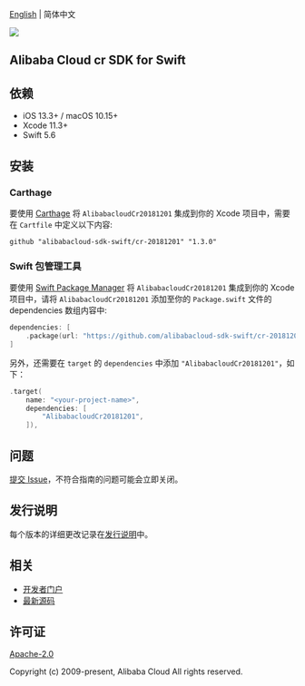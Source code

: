 [English](README.md) | 简体中文

![](https://aliyunsdk-pages.alicdn.com/icons/AlibabaCloud.svg)

## Alibaba Cloud cr SDK for Swift

## 依赖

- iOS 13.3+ / macOS 10.15+
- Xcode 11.3+
- Swift 5.6

## 安装

### Carthage

要使用 [Carthage](https://github.com/Carthage/Carthage) 将 `AlibabacloudCr20181201` 集成到你的 Xcode 项目中，需要在 `Cartfile` 中定义以下内容:

```ogdl
github "alibabacloud-sdk-swift/cr-20181201" "1.3.0"
```

### Swift 包管理工具

要使用 [Swift Package Manager](https://swift.org/package-manager/) 将 `AlibabacloudCr20181201` 集成到你的 Xcode 项目中，请将 `AlibabacloudCr20181201` 添加至你的 `Package.swift` 文件的 dependencies 数组内容中:

```swift
dependencies: [
    .package(url: "https://github.com/alibabacloud-sdk-swift/cr-20181201.git", from: "1.3.0")
]
```

另外，还需要在 `target` 的 `dependencies` 中添加 `"AlibabacloudCr20181201"`，如下：

```swift
.target(
    name: "<your-project-name>",
    dependencies: [
        "AlibabacloudCr20181201",
    ]),
```

## 问题

[提交 Issue](https://github.com/alibabacloud-sdk-swift/cr-20181201/issues/new)，不符合指南的问题可能会立即关闭。

## 发行说明

每个版本的详细更改记录在[发行说明](./ChangeLog.txt)中。

## 相关

* [开发者门户](https://next.api.aliyun.com/home)
* [最新源码](https://github.com/alibabacloud-sdk-swift/cr-20181201)

## 许可证

[Apache-2.0](http://www.apache.org/licenses/LICENSE-2.0)

Copyright (c) 2009-present, Alibaba Cloud All rights reserved.
